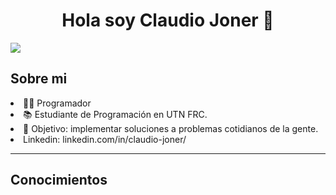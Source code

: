
<h1><center> Hola soy Claudio Joner 👋</center></h1>
<img src="https://i.imgur.com/weNbhGZ.png">
<h2> Sobre mi</h2>
<p>
<li>👨‍💻 Programador</li>
<li>📚 Estudiante de Programación en UTN FRC.</li>
<li>🥇 Objetivo: implementar soluciones a problemas cotidianos de la gente.</li>
<li>Linkedin: <a>linkedin.com/in/claudio-joner/</a></li>
</p>
<hr>
<h2> Conocimientos</h2>
<!--
**claudio-joner/claudio-joner** is a ✨ _special_ ✨ repository because its `README.md` (this file) appears on your GitHub profile.

Here are some ideas to get you started:

- 🔭 I’m currently working on ...
- 🌱 I’m currently learning ...
- 👯 I’m looking to collaborate on ...
- 🤔 I’m looking for help with ...
- 💬 Ask me about ...
- 📫 How to reach me: ...
- 😄 Pronouns: ...
- ⚡ Fun fact: ...
-->
